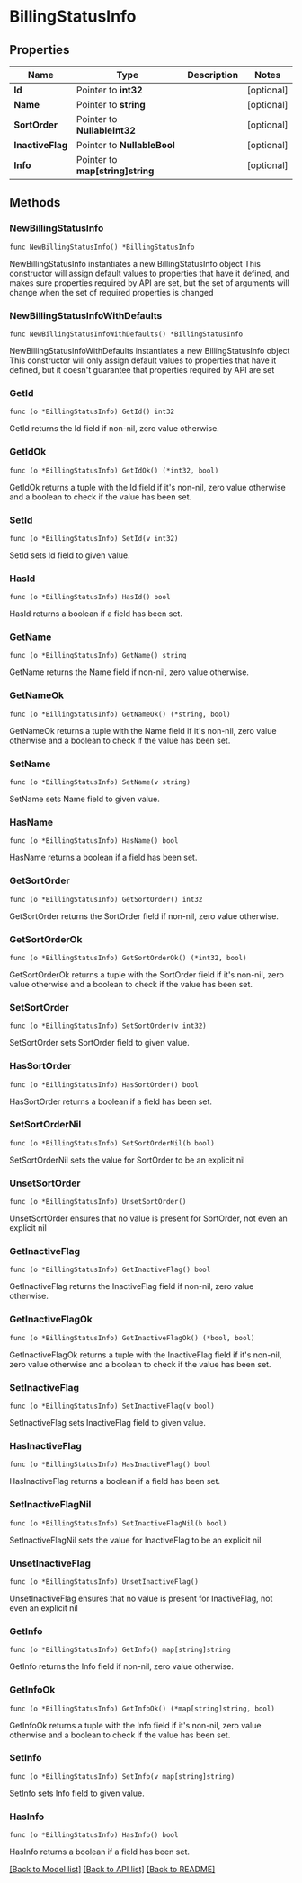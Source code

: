 # BillingStatusInfo

## Properties

Name | Type | Description | Notes
------------ | ------------- | ------------- | -------------
**Id** | Pointer to **int32** |  | [optional] 
**Name** | Pointer to **string** |  | [optional] 
**SortOrder** | Pointer to **NullableInt32** |  | [optional] 
**InactiveFlag** | Pointer to **NullableBool** |  | [optional] 
**Info** | Pointer to **map[string]string** |  | [optional] 

## Methods

### NewBillingStatusInfo

`func NewBillingStatusInfo() *BillingStatusInfo`

NewBillingStatusInfo instantiates a new BillingStatusInfo object
This constructor will assign default values to properties that have it defined,
and makes sure properties required by API are set, but the set of arguments
will change when the set of required properties is changed

### NewBillingStatusInfoWithDefaults

`func NewBillingStatusInfoWithDefaults() *BillingStatusInfo`

NewBillingStatusInfoWithDefaults instantiates a new BillingStatusInfo object
This constructor will only assign default values to properties that have it defined,
but it doesn't guarantee that properties required by API are set

### GetId

`func (o *BillingStatusInfo) GetId() int32`

GetId returns the Id field if non-nil, zero value otherwise.

### GetIdOk

`func (o *BillingStatusInfo) GetIdOk() (*int32, bool)`

GetIdOk returns a tuple with the Id field if it's non-nil, zero value otherwise
and a boolean to check if the value has been set.

### SetId

`func (o *BillingStatusInfo) SetId(v int32)`

SetId sets Id field to given value.

### HasId

`func (o *BillingStatusInfo) HasId() bool`

HasId returns a boolean if a field has been set.

### GetName

`func (o *BillingStatusInfo) GetName() string`

GetName returns the Name field if non-nil, zero value otherwise.

### GetNameOk

`func (o *BillingStatusInfo) GetNameOk() (*string, bool)`

GetNameOk returns a tuple with the Name field if it's non-nil, zero value otherwise
and a boolean to check if the value has been set.

### SetName

`func (o *BillingStatusInfo) SetName(v string)`

SetName sets Name field to given value.

### HasName

`func (o *BillingStatusInfo) HasName() bool`

HasName returns a boolean if a field has been set.

### GetSortOrder

`func (o *BillingStatusInfo) GetSortOrder() int32`

GetSortOrder returns the SortOrder field if non-nil, zero value otherwise.

### GetSortOrderOk

`func (o *BillingStatusInfo) GetSortOrderOk() (*int32, bool)`

GetSortOrderOk returns a tuple with the SortOrder field if it's non-nil, zero value otherwise
and a boolean to check if the value has been set.

### SetSortOrder

`func (o *BillingStatusInfo) SetSortOrder(v int32)`

SetSortOrder sets SortOrder field to given value.

### HasSortOrder

`func (o *BillingStatusInfo) HasSortOrder() bool`

HasSortOrder returns a boolean if a field has been set.

### SetSortOrderNil

`func (o *BillingStatusInfo) SetSortOrderNil(b bool)`

 SetSortOrderNil sets the value for SortOrder to be an explicit nil

### UnsetSortOrder
`func (o *BillingStatusInfo) UnsetSortOrder()`

UnsetSortOrder ensures that no value is present for SortOrder, not even an explicit nil
### GetInactiveFlag

`func (o *BillingStatusInfo) GetInactiveFlag() bool`

GetInactiveFlag returns the InactiveFlag field if non-nil, zero value otherwise.

### GetInactiveFlagOk

`func (o *BillingStatusInfo) GetInactiveFlagOk() (*bool, bool)`

GetInactiveFlagOk returns a tuple with the InactiveFlag field if it's non-nil, zero value otherwise
and a boolean to check if the value has been set.

### SetInactiveFlag

`func (o *BillingStatusInfo) SetInactiveFlag(v bool)`

SetInactiveFlag sets InactiveFlag field to given value.

### HasInactiveFlag

`func (o *BillingStatusInfo) HasInactiveFlag() bool`

HasInactiveFlag returns a boolean if a field has been set.

### SetInactiveFlagNil

`func (o *BillingStatusInfo) SetInactiveFlagNil(b bool)`

 SetInactiveFlagNil sets the value for InactiveFlag to be an explicit nil

### UnsetInactiveFlag
`func (o *BillingStatusInfo) UnsetInactiveFlag()`

UnsetInactiveFlag ensures that no value is present for InactiveFlag, not even an explicit nil
### GetInfo

`func (o *BillingStatusInfo) GetInfo() map[string]string`

GetInfo returns the Info field if non-nil, zero value otherwise.

### GetInfoOk

`func (o *BillingStatusInfo) GetInfoOk() (*map[string]string, bool)`

GetInfoOk returns a tuple with the Info field if it's non-nil, zero value otherwise
and a boolean to check if the value has been set.

### SetInfo

`func (o *BillingStatusInfo) SetInfo(v map[string]string)`

SetInfo sets Info field to given value.

### HasInfo

`func (o *BillingStatusInfo) HasInfo() bool`

HasInfo returns a boolean if a field has been set.


[[Back to Model list]](../README.md#documentation-for-models) [[Back to API list]](../README.md#documentation-for-api-endpoints) [[Back to README]](../README.md)


